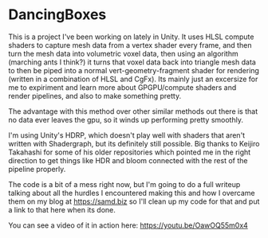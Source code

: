 # DancingBoxes
This is a project I've been working on lately in Unity. It uses HLSL compute shaders to capture mesh data from a vertex shader every frame, and then turn the mesh data into volumetric voxel data, then using an algorithm (marching ants I think?) it turns that voxel data back into triangle mesh data to then be piped into a normal vert-geometry-fragment shader for rendering (written in a combination of HLSL and CgFx). Its mainly just an excersize for me to expiriment and learn more about GPGPU/compute shaders and render pipelines, and also to make something pretty. 

The advantage with this method over other similar methods out there is that no data ever leaves the gpu, so it winds up performing pretty smoothly. 

I'm using Unity's HDRP, which doesn't play well with shaders that aren't written with Shadergraph, but its definitely still possible. Big thanks to Keijiro Takahashi for some of his older repositories which pointed me in the right direction to get things like HDR and bloom connected with the rest of the pipeline properly. 

The code is a bit of a mess right now, but I'm going to do a full writeup talking about all the hurdles I encountered making this and how I overcame them on my blog at https://samd.biz so I'll clean up my code for that and put a link to that here when its done.

You can see a video of it in action here:
https://youtu.be/OawOQ55m0x4

